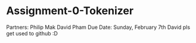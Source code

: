 # Assignment-0-Tokenizer
Partners: Philip Mak
		  David Pham
Due Date: Sunday, February 7th
David pls get used to github :D
